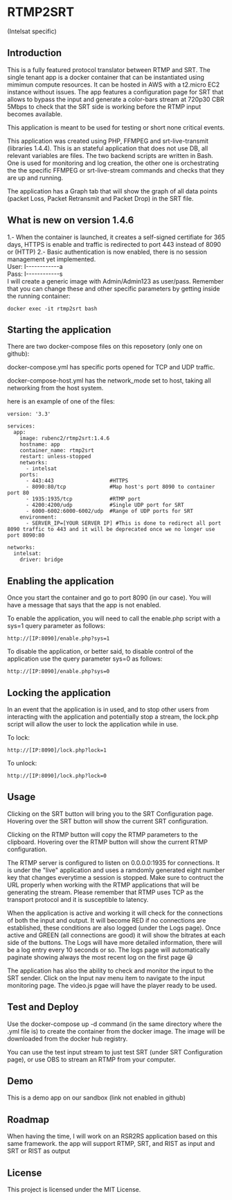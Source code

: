 # RTMP2SRT
(Intelsat specific)

## Introduction

This is a fully featured protocol translator between RTMP and SRT. The single tenant app is a docker container that can be instantiated using mimimun compute resources. It can be hosted in AWS with a t2.micro EC2 instance without issues. The app features a configuration page for SRT that allows to bypass the input and generate a color-bars stream at 720p30 CBR 5Mbps to check that the SRT side is working before the RTMP input becomes available.

This application is meant to be used for testing or short none critical events.

This application was created using PHP, FFMPEG and srt-live-transmit (libraries 1.4.4). This is an stateful application that does not use DB, all relevant variables are files. The two backend scripts are written in Bash. One is used for monitoring and log creation, the other one is orchestrating the the specific FFMPEG or srt-live-stream commands and checks that they are up and running.

The application has a Graph tab that will show the graph of all data points (packet Loss, Packet Retransmit and Packet Drop) in the SRT file.

## What is new on version 1.4.6

1.- When the container is launched, it creates a self-signed certifiate for 365 days, HTTPS is enable and traffic is redirected to port 443 instead of 8090 or (HTTP)
2.- Basic authentication is now enabled, there is no session management yet implemented.<br>
User: I------------a<br>
Pass: I------------s<br>
I will create a generic image with Admin/Admin123 as user/pass. Remember that you can change these and other specific parameters by getting inside the running container:<br>

```docker exec -it rtmp2srt bash```

## Starting the application

There are two docker-compose files on this reposetory (only one on github):

docker-compose.yml has specific ports opened for TCP and UDP traffic.

docker-compose-host.yml has the network_mode set to host, taking all networking from the host system.

here is an example of one of the files:

```
version: '3.3'

services:
  app:
    image: rubenc2/rtmp2srt:1.4.6
    hostname: app
    container_name: rtmp2srt
    restart: unless-stopped
    networks:
      - intelsat
    ports:
      - 443:443                  #HTTPS
      - 8090:80/tcp              #Map host's port 8090 to container port 80
      - 1935:1935/tcp            #RTMP port
      - 4200:4200/udp            #Single UDP port for SRT
      - 6000-6002:6000-6002/udp  #Range of UDP ports for SRT
    environment:
      - SERVER_IP=[YOUR SERVER IP] #This is done to redirect all port 8090 traffic to 443 and it will be deprecated once we no longer use port 8090:80

networks:
  intelsat:
    driver: bridge
```

## Enabling the application

Once you start the container and go to port 8090 (in our case). You will have a message that says that the app is not enabled.

To enable the application, you will need to call the enable.php script with a sys=1 query parameter as follows:

```http://[IP:8090]/enable.php?sys=1```

To disable the application, or better said, to disable control of the application use the query parameter sys=0 as follows:

```http://[IP:8090]/enable.php?sys=0```

## Locking the application

In an event that the application is in used, and to stop other users from interacting with the application and potentially stop a stream, the lock.php script will allow the user to lock the application while in use.

To lock:

```http://[IP:8090]/lock.php?lock=1```

To unlock:

```http://[IP:8090]/lock.php?lock=0```

## Usage

Clicking on the SRT button will bring you to the SRT Configuration page. Hovering over the SRT button will show the current SRT configuration.

Clicking on the RTMP button will copy the RTMP parameters to the clipboard. Hovering over the RTMP button will show the current RTMP configuration.

The RTMP server is configured to listen on 0.0.0.0:1935 for connections. It is under the "live" application and uses a ramdomly generated eight number key that changes everytime a session is stopped. Make sure to contruct the URL properly when working with the RTMP applications that will be generating the stream. Please remember that RTMP uses TCP as the transport protocol and it is susceptible to latency.

When the application is active and working it will check for the connections of both the input and output. It will become RED if no connections are established, these conditions are also logged (under the Logs page). Once active and GREEN (all connections are good) it will show the bitrates at each side of the buttons. The Logs will have more detailed information, there will be a log entry every 10 seconds or so. The logs page will automatically paginate showing always the most recent log on the first page 😃

The application has also the ability to check and monitor the input to the SRT sender. Click on the Input nav menu item to navigate to the input monitoring page. The video.js pgae will have the player ready to be used.

## Test and Deploy

Use the docker-compose up -d command (in the same directory where the .yml file is) to create the container from the docker image. The image will be downloaded from the docker hub registry.

You can use the test input stream to just test SRT (under SRT Configuration page), or use OBS to stream an RTMP from your computer.

## Demo

This is a demo app on our sandbox (link not enabled in github)

## Roadmap

When having the time, I will work on an RSR2RS application based on this same framework. the app will support RTMP, SRT, and RIST as input and SRT or RIST as output

## License

This project is licensed under the MIT License.


